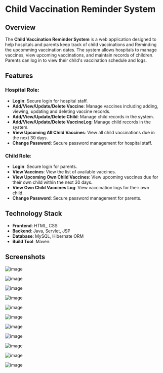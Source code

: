 # Child Vaccination Reminder System

## Overview

The **Child Vaccination Reminder System** is a web application designed to help hospitals and parents keep track of child vaccinations and Reminding the upcomming vaccination dates. The system allows hospitals to manage vaccines, view upcoming vaccinations, and maintain records of children. Parents can log in to view their child's vaccination schedule and logs.

## Features

### Hospital Role:
- **Login**: Secure login for hospital staff.
- **Add/View/Update/Delete Vaccine**: Manage vaccines including adding, viewing, updating and deleting vaccine records.
- **Add/View/Update/Delete Child**: Manage child records in the system.
- **Add/View/Update/Delete VaccineLog**: Manage child records in the system.
- **View Upcoming All Child Vaccines**: View all child vaccinations due in the next 30 days.
- **Change Password**: Secure password management for hospital staff.

### Child Role:
- **Login**: Secure login for parents.
- **View Vaccines**: View the list of available vaccines.
- **View Upcoming Own Child Vaccines**: View upcoming vaccines due for their own child within the next 30 days.
- **View Own Child Vaccines Log**: View vaccination logs for their own child.
- **Change Password**: Secure password management for parents.

## Technology Stack

- **Frontend**: HTML, CSS
- **Backend**: Java, Servlet, JSP
- **Database**: MySQL, Hibernate ORM
- **Build Tool**: Maven

## Screenshots


![image](images/Home.png)

![image](images/about.png)

![image](images/HosupcommingVaccine.png)

![image](images/HosAddVaccine.png)

![image](images/HosViewVaccine.png)

![image](images/HosAddChild.png)

![image](images/HosViewChild.png)

![image](images/HosAddVaccineLog.png)

![image](images/HosViewVaccineLog.png)

![image](images/ChildUpcommingVaccine.png)

![image](images/ChildVaccineLog.png)

